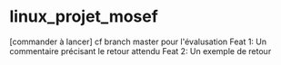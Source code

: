 # linux_projet_mosef
[commander à lancer]
cf branch master pour l'évalusation
Feat 1: Un commentaire précisant le retour attendu
Feat 2: Un exemple de retour 

